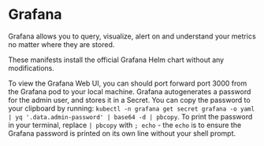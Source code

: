 # Grafana

Grafana allows you to query, visualize, alert on and understand your metrics no matter where they are stored.

These manifests install the official Grafana Helm chart without any modifications.

To view the Grafana Web UI, you can should port forward port 3000 from the Grafana pod to your local machine. Grafana autogenerates a password for the admin user, and stores it in a Secret. You can copy the password to your clipboard by running: `kubectl -n grafana get secret grafana -o yaml | yq '.data.admin-password' | base64 -d | pbcopy`. To print the password in your terminal, replace `| pbcopy` with `; echo` - the `echo` is to ensure the Grafana password is printed on its own line without your shell prompt.
